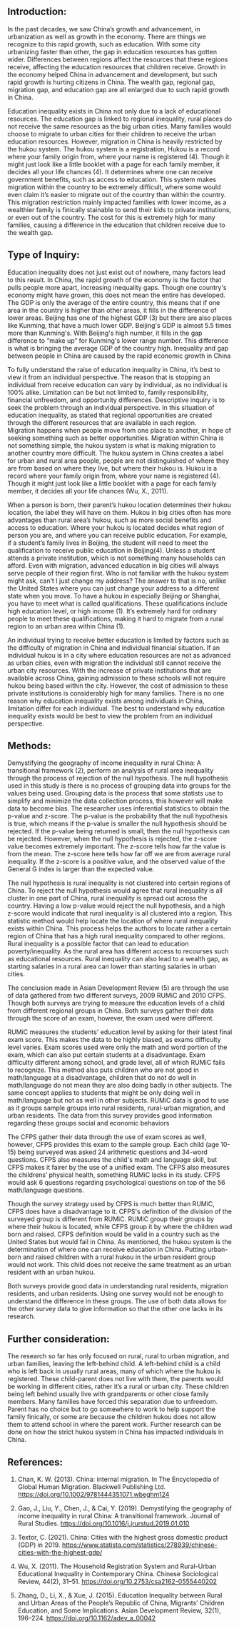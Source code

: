 ## Introduction:

In the past decades, we saw China’s growth and advancement, in urbanization as well as growth in the economy. There are things we recognize to this rapid growth, such as education. With some city urbanizing faster than other, the gap in education resources has gotten wider. Differences between regions affect the resources that these regions receive, affecting the education resources that children receive. Growth in the economy helped China in advancement and development, but such rapid growth is hurting citizens in China. The wealth gap, regional gap, migration gap, and education gap are all enlarged due to such rapid growth in China. 

Education inequality exists in China not only due to a lack of educational resources. The education gap is linked to regional inequality, rural places do not receive the same resources as the big urban cities.  Many families would choose to migrate to urban cities for their children to receive the urban education resources. However, migration in China is heavily restricted by the hukou system. The hukou system is a registration, Hukou is a record where your family origin from, where your name is registered (4). Though it might just look like a little booklet with a page for each family member, it decides all your life chances (4).  It determines where one can receive government benefits, such as access to education. This system makes migration within the country to be extremely difficult, where some would even claim it’s easier to migrate out of the country than within the country. This migration restriction mainly impacted families with lower income, as a wealthier family is finically stainable to send their kids to private institutions, or even out of the country. The cost for this is extremely high for many families, causing a difference in the education that children receive due to the wealth gap.

## Type of Inquiry:

Education inequality does not just exist out of nowhere, many factors lead to this result. In China, the rapid growth of the economy is the factor that pulls people more apart, increasing inequality gaps. Though one country's economy might have grown, this does not mean the entire has developed. The GDP is only the average of the entire country, this means that if one area in the country is higher than other areas, it fills in the difference of lower areas. Beijing has one of the highest GDP (3) but there are also places like Kunming, that have a much lower GDP. Beijing's GDP is almost 5.5 times more than Kunming's. With Beijing's high number, it fills in the gap difference to “make up” for Kunming's lower range number. This difference is what is bringing the average GDP of the country high. Inequality and gap between people in China are caused by the rapid economic growth in China

To fully understand the raise of education inequality in China, it’s best to view it from an individual perspective. The reason that is stopping an individual from receive education can vary by individual, as no individual is 100% alike. Limitation can be but not limited to, family responsibility, financial unfreedom, and opportunity differences. Descriptive inquiry is to seek the problem through an individual perspective. In this situation of education inequality, as stated that regional opportunities are created through the different resources that are available in each region.  
Migration happens when people move from one place to another, in hope of seeking something such as better opportunities. Migration within China is not something simple, the hukou system is what is making migration to another country more difficult. The hukou system in China creates a label for urban and rural area people, people are not distinguished of where they are from based on where they live, but where their hukou is. Hukou is a record where your family origin from, where your name is registered (4). Though it might just look like a little booklet with a page for each family member, it decides all your life chances (Wu, X., 2011). 

When a person is born, their parent’s hukou location determines their hukou location, the label they will have on them. Hukou in big cities often has more advantages than rural area’s hukou, such as more social benefits and access to education. Where your hukou is located decides what region of person you are, and where you can receive public education. For example, if a student’s family lives in Beijing, the student will need to meet the qualification to receive public education in Beijing(4). Unless a student attends a private institution, which is not something many households can afford. 
Even with migration, advanced education in big cities will always serve people of their region first. Who is not familiar with the hukou system might ask, can’t I just change my address? The answer to that is no, unlike the United States where you can just change your address to a different state when you move. To have a hukou in especially Beijing or Shanghai, you have to meet what is called qualifications. These qualifications include high education level, or high income (1). It’s extremely hard for ordinary people to meet these qualifications, making it hard to migrate from a rural region to an urban area within China (1). 
 
An individual trying to receive better education is limited by factors such as the difficulty of migration in China and individual financial situation. If an individual hukou is in a city where education resources are not as advanced as urban cities, even with migration the individual still cannot receive the urban city resources. With the increase of private institutions that are available across China, gaining admission to these schools will not require hukou being based within the city. However, the cost of admission to these private institutions is considerably high for many families. There is no one reason why education inequality exists among individuals in China, limitation differ for each individual. The best to understand why education inequality exists would be best to view the problem from an individual perspective. 

## Methods:

Demystifying the geography of income inequality in rural China: A transitional framework (2), perform an analysis of rural area inequality through the process of rejection of the null hypothesis. The null hypothesis used in this study is there is no process of grouping data into groups for the values being used. Grouping data is the process that some statists use to simplify and minimize the data collection process, this however will make data to become bias. The researcher uses inferential statistics to obtain the p-value and z-score. The p-value is the probability that the null hypothesis is true, which means if the p-value is smaller the null hypothesis should be rejected. If the p-value being returned is small, then the null hypothesis can be rejected. However, when the null hypothesis is rejected, the z-score value becomes extremely important. The z-score tells how far the value is from the mean. The z-score here tells how far off we are from average rural inequality. If the z-score is a positive value, and the observed value of the General G index is larger than the expected value. 

The null hypothesis is rural inequality is not clustered into certain regions of China. To reject the null hypothesis would agree that rural inequality is all cluster in one part of China, rural inequality is spread out across the country. Having a low p-value would reject the null hypothesis, and a high z-score would indicate that rural inequality is all clustered into a region. This statistic method would help locate the location of where rural inequality exists within China. This process helps the authors to locate rather a certain region of China that has a high rural inequality compared to other regions. Rural inequality is a possible factor that can lead to education poverty/inequality. As the rural area has different access to recourses such as educational resources. Rural inequality can also lead to a wealth gap, as starting salaries in a rural area can lower than starting salaries in urban cities. 

The conclusion made in Asian Development Review (5) are through the use of data gathered from two different surveys, 2009 RUMiC and 2010 CFPS. Though both surveys are trying to measure the education levels of a child from different regional groups in China. Both surveys gather their data through the score of an exam, however, the exam used were different. 

RUMiC measures the students' education level by asking for their latest final exam score. This makes the data to be highly biased, as exams difficulty level varies. Exam scores used were only the math and word portion of the exam, which can also put certain students at a disadvantage. Exam difficulty different among school, and grade level, all of which RUMiC fails to recognize. This method also puts children who are not good in math/language at a disadvantage, children that do not do well in math/language do not mean they are also doing badly in other subjects. The same concept applies to students that might be only doing well in math/language but not as well in other subjects. RUMiC data is good to use as it groups sample groups into rural residents, rural-urban migration, and urban residents. The data from this survey provides good information regarding these groups social and economic behaviors 

The CFPS gather their data through the use of exam scores as well, however, CFPS provides this exam to the sample group. Each child (age 10-15) being surveyed was asked 24 arithmetic questions and 34-word questions. CFPS also measures the child's math and language skill, but CFPS makes it fairer by the use of a unified exam. The CFPS also measures the childrens’ physical health, something RUMiC lacks in its study. CFPS would ask 6 questions regarding psychological questions on top of the 56 math/language questions. 

Though the survey strategy used by CFPS is much better than RUMiC, CFPS does have a disadvantage to it. CFPS's definition of the division of the surveyed group is different from RUMiC. RUMiC group their groups by where their hukou is located, while CFPS group it by where the children wad born and raised. CFPS definition would be valid in a country such as the United States but would fail in China. As mentioned, the hukou system is the determination of where one can receive education in China. Putting urban-born and raised children with a rural hukou in the urban resident group would not work. This child does not receive the same treatment as an urban resident with an urban hukou.

Both surveys provide good data in understanding rural residents, migration residents, and urban residents. Using one survey would not be enough to understand the difference in these groups. The use of both data allows for the other survey data to give information so that the other one lacks in its research.

## Further consideration:

The research so far has only focused on rural, rural to urban migration, and urban families, leaving the left-behind child. A left-behind child is a child who is left back in usually rural areas, many of which where the hukou is registered. These child-parent does not live with them, the parents would be working in different cities, rather it’s a rural or urban city. These children being left behind usually live with grandparents or other close family members. Many families have forced this separation due to unfreedom. Parent has no choice but to go somewhere to work to help support the family finically, or some are because the children hukou does not allow them to attend school in where the parent work. Further research can be done on how the strict hukou system in China has impacted individuals in China.

## References:
1. Chan, K. W. (2013). China: internal migration. In The Encyclopedia of Global Human 
Migration. Blackwell Publishing Ltd. 
https://doi.org/10.1002/9781444351071.wbeghm124

2. Gao, J., Liu, Y., Chen, J., & Cai, Y. (2019). Demystifying the geography of income inequality in 
rural China: A transitional framework. Journal of Rural Studies. https://doi.org/10.1016/j.jrurstud.2019.01.010

3. Textor, C. (2021). China: Cities with the highest gross domestic product (GDP) in 2019. https://www.statista.com/statistics/278939/chinese-cities-with-the-highest-gdp/

4. Wu, X. (2011). The Household Registration System and Rural-Urban Educational Inequality in 
Contemporary China. Chinese Sociological Review, 44(2), 31–51. 
https://doi.org/10.2753/csa2162-0555440202

5. Zhang, D., Li, X., & Xue, J. (2015). Education Inequality between Rural and Urban Areas of the 
People’s Republic of China, Migrants’ Children Education, and Some Implications. 
Asian Development Review, 32(1), 196–224. https://doi.org/10.1162/adev_a_00042


